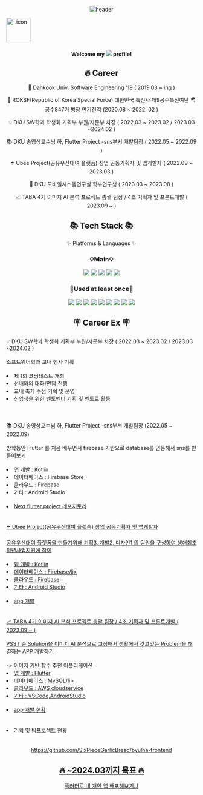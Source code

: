 <div align="center">
 
![header](https://capsule-render.vercel.app/api?type=Waving&color=gradient&height=200&section=header&text=Leonaxdo&fontColor=ffffff&fontSize=70&animation=fadeIn&fontAlignY=35)
 <div style="display: flex; align-items: flex-start;"><img src="https://techstack-generator.vercel.app/docker-icon.svg" alt="icon" width="65" height="65" /></div>
 
 ####  Welcome my    <img src="https://img.shields.io/badge/GitHub-181717?style=for-the-badge&logo=GitHub&logoColor=white"/>    profile!
 
 <div align="center"><h2>🔥 Career</h2>
     
  🏫 Dankook Univ. Software Engineering '19 ( 2019.03 ~ ing ) 

  🫡 ROKSF(Republic of Korea Special Force) 대한민국 특전사 제9공수특전여단 🪂 공수847기 병장 만기전역  (2020.08 ~ 2022. 02 ) 

  💡 DKU SW학과 학생회 기획부 부원/자문부 차장 ( 2022.03 ~ 2023.02 / 2023.03 ~2024.02 )

  📚 DKU 송영상교수님 하, Flutter Project -sns부서 개발팀장 ( 2022.05 ~ 2022.09 )

  ☂️ Ubee Project(공유우산대여 플랫폼) 창업 공동기획자 및 앱개발자 ( 2022.09 ~ 2023.03 )

  📱 DKU 모바일시스템연구실 학부연구생 ( 2023.03 ~ 2023.08 )

  📈 TABA 4기 이미지 AI 분석 프로젝트 총괄 팀장 / 4조 기획자 및 프론트개발 ( 2023.09 ~ )
  
 </div>

<div align=center>
    <h2>📚 Tech Stack 📚</h2>
    <p>✨ Platforms & Languages ✨</p>
</div>
 
 <h3> 💡Main💡 </h3>
<img src="https://img.shields.io/badge/AndroidStudio-3DDC84?style=for-the-badge&logo=AndroidStudio&logoColor=white"/>
 <img src="https://img.shields.io/badge/kotlin-7F52FF?style=for-the-badge&logo=kotlin&logoColor=white">
<img src="https://img.shields.io/badge/flutter-02569B?style=for-the-badge&logo=flutter&logoColor=white">
 <img src="https://img.shields.io/badge/dart-0175C2?style=for-the-badge&logo=dart&logoColor=white">
 <img src="https://img.shields.io/badge/python-3776AB?style=for-the-badge&logo=python&logoColor=white">


 <h3> 📖Used at least once📖 </h3>
 <img src="https://img.shields.io/badge/Firebase-FFCA28?style=for-the-badge&logo=Firebase&logoColor=white"/>
 <img src="https://img.shields.io/badge/JAVA-007396?style=for-the-badge&logo=Java&logoColor=white">
 <img src="https://img.shields.io/badge/MySQL-4479A1?style=for-the-badge&logo=MySQL&logoColor=white">
<img src="https://img.shields.io/badge/Docker-2496ED?style=for-the-badge&logo=Docker&logoColor=white"/>
<img src="https://img.shields.io/badge/Amazon AWS-232F3E?style=for-the-badge&logo=amazonaws&logoColor=white"/>
<img src="https://img.shields.io/badge/Google Colab-F9AB00?style=for-the-badge&logo=GoogleColab&logoColor=white"/>
<img src="https://img.shields.io/badge/Tibero-ffffff?style=for-the-badge&logo=data:image/png;base64,iVBORw0KGgoAAAANSUhEUgAAABAAAAAQCAYAAAAf8/9hAAAA/0lEQVR4AWNABrLMrAoKLKwqyFiGmUWegRjAzcjE81Ba5c9TaZX/yHipsNQOogywZud0QmhE4AJeoVqiDAApxGaADTunM1EGLBGW2o6u+ZGM6n9uh7KHDE41DzCwXckVFANOSCg8uCat9PmGnNZ/GF6vZvufwbsXO7bIPIDpDAWbHJAkUVjDpxPTAGEVRwZFuwIwtim6gKFJJ2gqXJ5XQht/oNiXXsMwgJ1XnIEowMLBx+Dd/Q9ZMzjgiAYiqs4YthvFrSLeABXnSgwDlBxKiDfAJHEDhgFCijbEG+DS8BxFs2fXHwZmNi7iNHMKyKLbDo5SooGkXghm/IfOxKUcAJN3wXKHOJQYAAAAAElFTkSuQmCC&logoColor=white" />
 <img src="https://img.shields.io/badge/C-A8B9CC?style=for-the-badge&logo=C&logoColor=white"/>
  <img src="https://img.shields.io/badge/C++-00599C?style=for-the-badge&logo=C%2B%2B&logoColor=white"/>


 
<div>
<h2>🪧 Career Ex 🪧</h2>
    <div align=left>
        💡 DKU SW학과 학생회 기획부 부원/자문부 차장 ( 2022.03 ~ 2023.02 / 2023.03 ~2024.02 )<br><br>
        소프트웨어학과 교내 행사 기획<br><br>
        <li>제 1회 코딩테스트 개최 </li>
        <li>선배와의 대화/면담 진행</li>
        <li>교내 축제 주점 기획 및 운영</li>
        <li>신입생을 위한 멘토멘티 기획 및 멘토로 활동</li><br>
     <br><br>
    </div>
    <div align=left>
        📚 DKU 송영상교수님 하, Flutter Project -sns부서 개발팀장 (2022.05 ~ 2022.09)<br><br>
        방학동안 Flutter 를 처음 배우면서 firebase 기반으로 database를 연동해서 sns를 만들어보기 <br><br>
        <li>앱 개발 : Kotlin</li>
        <li>데이터베이스 : Firebase Store</li>
        <li>클라우드 : Firebase</li>
        <li>기타 : Android Studio</li><br>
        <li><a href=[https://github.com/leonaxdo/flutter-project](https://github.com/2022-DKUS-Summer-Study)>Next flutter project 레포지토리</li><br><br>
    </div>
    <div align=left>
        ☂️ Ubee Project(공유우산대여 플랫폼) 창업 공동기획자 및 앱개발자<br><br>
        공유우산대여 플랫폼을 만들기위해 기획3, 개발2, 디자인1 의 팀원을 구성하여 생애최초 청년사업지원에 참여<br><br>
        <li>앱 개발 : Kotlin</li>
        <li>데이터베이스 : Firebase/li>
        <li>클라우드 : Firebase</li>
        <li>기타 : Android Studio </li><br>
        <li><a href=https://github.com/Leonaxdo/ubee_capstone.git> app 개발</li><br><br>
    </div>
    <div align=left>
        📈 TABA 4기 이미지 AI 분석 프로젝트 총괄 팀장 / 4조 기획자 및 프론트개발 ( 2023.09 ~ )<br><br>
        PSST 중 Solution을 이미지 AI 분석으로 고정해서 생활에서 갖고있는 Problem을 해결하는 APP 개발하기<br><br>
        -> 이미지 기반 향수 추천 어플리케이션
        <li>앱 개발 : Flutter</li>
        <li>데이터베이스 : MySQL/li>
        <li>클라우드 : AWS cloudservice</li>
        <li>기타 : VSCode,AndroidStudio </li><br>
        <li><a href=https://github.com/SixPieceGarlicBread/byulha-frontend> app 개발 현황</li><br><br>
        <li><a href=https://ember-bluebell-522.notion.site/dd3ff22289104073bedf99f3f8d486b0> 기획 및 팀프로젝트 현황</li><br><br>
    </div>
https://github.com/SixPieceGarlicBread/byulha-frontend
    
</div>

 <div align="center">
  <h2>🔥 ~2024.03까지 목표 🔥</h2>
	플러터로 내 개인 앱 배포해보기..!
<br/><br/>
 <p></p>


